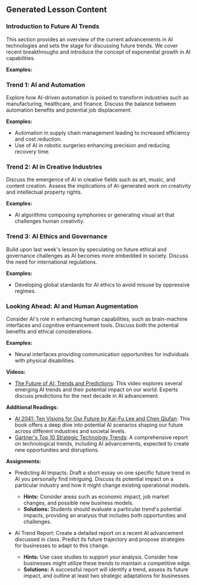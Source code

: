 

## Generated Lesson Content

### Introduction to Future AI Trends

This section provides an overview of the current advancements in AI technologies and sets the stage for discussing future trends. We cover recent breakthroughs and introduce the concept of exponential growth in AI capabilities.

**Examples:**

### Trend 1: AI and Automation

Explore how AI-driven automation is poised to transform industries such as manufacturing, healthcare, and finance. Discuss the balance between automation benefits and potential job displacement.

**Examples:**
- Automation in supply chain management leading to increased efficiency and cost reduction.
- Use of AI in robotic surgeries enhancing precision and reducing recovery time.

### Trend 2: AI in Creative Industries

Discuss the emergence of AI in creative fields such as art, music, and content creation. Assess the implications of AI-generated work on creativity and intellectual property rights.

**Examples:**
- AI algorithms composing symphonies or generating visual art that challenges human creativity.

### Trend 3: AI Ethics and Governance

Build upon last week's lesson by speculating on future ethical and governance challenges as AI becomes more embedded in society. Discuss the need for international regulations.

**Examples:**
- Developing global standards for AI ethics to avoid misuse by oppressive regimes.

### Looking Ahead: AI and Human Augmentation

Consider AI's role in enhancing human capabilities, such as brain-machine interfaces and cognitive enhancement tools. Discuss both the potential benefits and ethical considerations.

**Examples:**
- Neural interfaces providing communication opportunities for individuals with physical disabilities.

**Videos:**
- [The Future of AI: Trends and Predictions](https://www.example.com/future-ai-trends): This video explores several emerging AI trends and their potential impact on our world. Experts discuss predictions for the next decade in AI advancement.

**Additional Readings:**
- [AI 2041: Ten Visions for Our Future by Kai-Fu Lee and Chen Qiufan](https://www.example.com/ai-2041-book): This book offers a deep dive into potential AI scenarios shaping our future across different industries and societal levels.
- [Gartner's Top 10 Strategic Technology Trends](https://www.example.com/gartner-strategic-trends): A comprehensive report on technological trends, including AI advancements, expected to create new opportunities and disruptions.

**Assignments:**
- Predicting AI Impacts: Draft a short essay on one specific future trend in AI you personally find intriguing. Discuss its potential impact on a particular industry and how it might change existing operational models.
  - **Hints:** Consider areas such as economic impact, job market changes, and possible new business models.
  - **Solutions:** Students should evaluate a particular trend's potential impacts, providing an analysis that includes both opportunities and challenges.

- AI Trend Report: Create a detailed report on a recent AI advancement discussed in class. Predict its future trajectory and propose strategies for businesses to adapt to this change.
  - **Hints:** Use case studies to support your analysis. Consider how businesses might utilize these trends to maintain a competitive edge.
  - **Solutions:** A successful report will identify a trend, assess its future impact, and outline at least two strategic adaptations for businesses.

